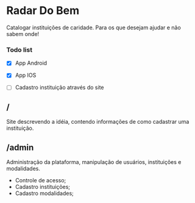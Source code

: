 # Radar Do Bem
Catalogar instituições de caridade. Para os que desejam ajudar e não sabem onde!

### Todo list

- [x] App Android
- [x] App IOS
- [ ] Cadastro instituição através do site


/
------
Site descrevendo a idéia, contendo informações de como cadastrar uma instituição.



/admin
------
Administração da plataforma, manipulação de usuários, instituições e modalidades.

  * Controle de acesso;
  * Cadastro instituições;
  * Cadastro modalidades;

